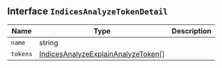## Interface `IndicesAnalyzeTokenDetail`

| Name | Type | Description |
| - | - | - |
| `name` | string | &nbsp; |
| `tokens` | [IndicesAnalyzeExplainAnalyzeToken](./IndicesAnalyzeExplainAnalyzeToken.md)[] | &nbsp; |
